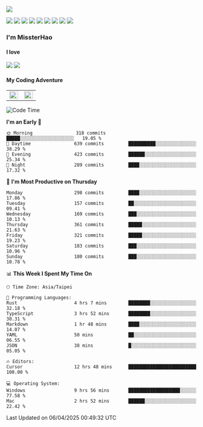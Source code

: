 ![](https://komarev.com/ghpvc/?username=MissterHao&color=ff69b4)

[![](https://img.shields.io/badge/Amazon%20AWS-%23232F3E?logo=amazon-aws&logoColor=white&style=for-the-badge)](https://aws.amazon.com/)
[![](https://img.shields.io/badge/Python-3776AB?style=for-the-badge&logo=python&logoColor=white)](https://www.djangoproject.com/)
[![](https://img.shields.io/badge/Django-092E20?style=for-the-badge&logo=django&logoColor=white)](https://www.python.org/)
[![](https://img.shields.io/badge/Rust-%23EB6400?style=for-the-badge&logo=rust&logoColor=white)](https://www.python.org/)
[![](https://img.shields.io/badge/Flask-23232F3E?style=for-the-badge&logo=flask&logoColor=white)](https://flask.palletsprojects.com/en/2.1.x/)
[![](https://img.shields.io/badge/go-%2300ADD8.svg?&style=for-the-badge&logo=go&logoColor=white)](https://golang.org/)
[![](https://img.shields.io/badge/javascript-%23F7DF1E.svg?&style=for-the-badge&logo=javascript&logoColor=black)](https://www.javascript.com/)
[![](https://img.shields.io/badge/mysql-%234479A1.svg?&style=for-the-badge&logo=mysql&logoColor=white)](https://www.mysql.com/)
[![](https://img.shields.io/badge/docker-%232496ED.svg?&style=for-the-badge&logo=docker&logoColor=white)](https://www.docker.com/)

### I'm MissterHao

#### I love  
![](https://img.shields.io/badge/Netflix-E50914?style=for-the-badge&logo=netflix&logoColor=white)
![](https://img.shields.io/badge/YouTube-FF0000?style=for-the-badge&logo=youtube&logoColor=white)

#### My Coding Adventure
<!-- Readme stats -->
<!-- https://github.com/anuraghazra/github-readme-stats -->
<table>
<tr>
    <td valign="top" width="50%">
    <img src="https://github-readme-stats.vercel.app/api?username=MissterHao&hide_border=true&show_icons=true&locale=en" align="left" style="width: 100%" />
    </td>
    <td valign="top" width="50%">
    <img src="https://github-readme-stats.vercel.app/api/top-langs?username=MissterHao&hide_border=true&show_icons=true&locale=en&layout=compact" align="left" style="width: 100%" />
    </td>
</tr>
</table>  


<!--START_SECTION:waka-->
![Code Time](http://img.shields.io/badge/Code%20Time-2%2C142%20hrs%2012%20mins-blue)

**I'm an Early 🐤** 

```text
🌞 Morning                318 commits         █████░░░░░░░░░░░░░░░░░░░░   19.05 % 
🌆 Daytime                639 commits         ██████████░░░░░░░░░░░░░░░   38.29 % 
🌃 Evening                423 commits         ██████░░░░░░░░░░░░░░░░░░░   25.34 % 
🌙 Night                  289 commits         ████░░░░░░░░░░░░░░░░░░░░░   17.32 % 
```
📅 **I'm Most Productive on Thursday** 

```text
Monday                   298 commits         ████░░░░░░░░░░░░░░░░░░░░░   17.86 % 
Tuesday                  157 commits         ██░░░░░░░░░░░░░░░░░░░░░░░   09.41 % 
Wednesday                169 commits         ███░░░░░░░░░░░░░░░░░░░░░░   10.13 % 
Thursday                 361 commits         █████░░░░░░░░░░░░░░░░░░░░   21.63 % 
Friday                   321 commits         █████░░░░░░░░░░░░░░░░░░░░   19.23 % 
Saturday                 183 commits         ███░░░░░░░░░░░░░░░░░░░░░░   10.96 % 
Sunday                   180 commits         ███░░░░░░░░░░░░░░░░░░░░░░   10.78 % 
```


📊 **This Week I Spent My Time On** 

```text
🕑︎ Time Zone: Asia/Taipei

💬 Programming Languages: 
Rust                     4 hrs 7 mins        ████████░░░░░░░░░░░░░░░░░   32.18 % 
TypeScript               3 hrs 52 mins       ████████░░░░░░░░░░░░░░░░░   30.31 % 
Markdown                 1 hr 48 mins        ████░░░░░░░░░░░░░░░░░░░░░   14.07 % 
YAML                     50 mins             ██░░░░░░░░░░░░░░░░░░░░░░░   06.55 % 
JSON                     38 mins             █░░░░░░░░░░░░░░░░░░░░░░░░   05.05 % 

🔥 Editors: 
Cursor                   12 hrs 48 mins      █████████████████████████   100.00 % 

💻 Operating System: 
Windows                  9 hrs 56 mins       ███████████████████░░░░░░   77.58 % 
Mac                      2 hrs 52 mins       ██████░░░░░░░░░░░░░░░░░░░   22.42 % 
```


 Last Updated on 06/04/2025 00:49:32 UTC
<!--END_SECTION:waka-->

<!--
**MissterHao/MissterHao** is a ✨ _special_ ✨ repository because its `README.md` (this file) appears on your GitHub profile.

Here are some ideas to get you started:

- 🔭 I’m currently working on ...
- 🌱 I’m currently learning ...
- 👯 I’m looking to collaborate on ...
- 🤔 I’m looking for help with ...
- 💬 Ask me about ...
- 📫 How to reach me: ...
- 😄 Pronouns: ...
- ⚡ Fun fact: ...
-->
